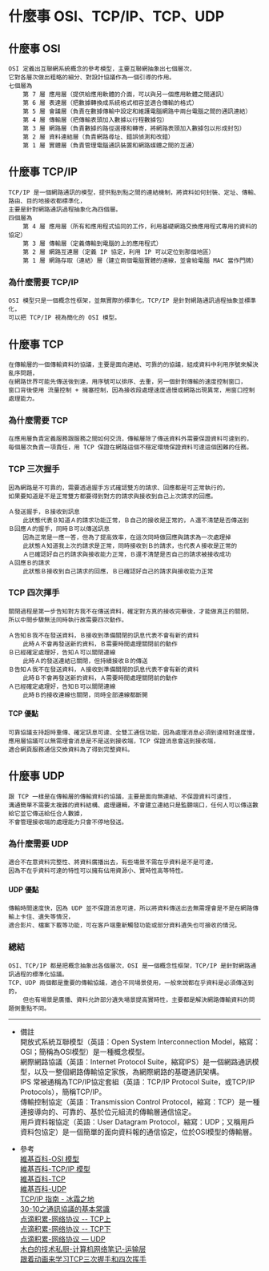 # 什麼事 OSI、TCP/IP、TCP、UDP

## 什麼事 OSI
    OSI 定義出互聯網系統概念的參考模型，主要互聯網抽象出七個層次，
    它對各層次做出粗略的細分、對設計協議作為一個引導的作用。
    七個層為
        第 7 層 應用層（提供給應用軟體的介面，可以與另一個應用軟體之間通訊）
        第 6 層 表達層（把數據轉換成系統格式相容並適合傳輸的格式）
        第 5 層 會議層（負責在數據傳輸中設定和維護電腦網路中兩台電腦之間的通訊連結）
        第 4 層 傳輸層（把傳輸表頭加入數據以行程數據包）
        第 3 層 網路層（負責數據的路徑選擇和轉寄，將網路表頭加入數據包以形成封包）
        第 2 層 資料連結層（負責網路尋址、錯誤偵測和改錯）
        第 1 層 實體層（負責管理電腦通訊裝置和網路媒體之間的互通）

## 什麼事 TCP/IP
    TCP/IP 是一個網路通訊的模型，提供點到點之間的連結機制，將資料如何封裝、定址、傳輸、路由、目的地接收都標準化，
    主要是針對網路通訊過程抽象化為四個層。
    四個層為
        第 4 層 應用層（所有和應用程式協同的工作，利用基礎網路交換應用程式專用的資料的協定）
        第 3 層 傳輸層（定義傳輸到電腦的上的應用程式）
        第 2 層 網路互連層（定義 IP 協定，利用 IP 可以定位到那個地區）
        第 1 層 網路存取（連結）層（建立兩個電腦實體的連線，並會給電腦 MAC 當作門牌）

### 為什麼需要 TCP/IP
    OSI 模型只是一個概念性框架，並無實際的標準化，TCP/IP 是針對網路通訊過程抽象並標準化，
    可以把 TCP/IP 視為簡化的 OSI 模型。

## 什麼事 TCP
    在傳輸層的一個傳輸資料的協議，主要是面向連結、可靠的的協議，組成資料中利用序號來解決亂序問題，
    在網路世界可能先傳送後到達，用序號可以排序、去重，另一個針對傳輸的速度控制窗口，
    窗口背後使用 流量控制 + 擁塞控制，因為接收段處理速度過慢或網路出現異常，用窗口控制處理能力。

### 為什麼需要 TCP
    在應用層負責定義服務跟服務之間如何交流，傳輸層除了傳送資料外需要保證資料可達到的，
    每個層次負責一項責任，用 TCP 保證在網路這個不穩定環境保證資料可達這個困難的任務。

### TCP 三次握手
    因為網路是不可靠的，需要透過握手方式確認雙方的請求、回應都是可正常執行的，
    如果要知道是不是正常雙方都要得到對方的請求與接收到自己上次請求的回應。
    
    Ａ發送握手，Ｂ接收到訊息
        此狀態代表Ｂ知道Ａ的請求功能正常，Ｂ自己的接收是正常的，Ａ還不清楚是否傳送到
    Ｂ回應Ａ的握手，同時Ｂ可以傳送訊息
        因為正常是一應一答，但為了提高效率，在這次同時做回應與請求為一次處理掉
        此狀態Ａ知道我上次的請求是正常，同時接收到Ｂ的請求，也代表Ａ接收是正常的
        Ａ已確認好自己的請求與接收能力正常，Ｂ還不清楚是否自己的請求被接收成功
    Ａ回應Ｂ的請求
        此狀態Ｂ接收到自己請求的回應，Ｂ已確認好自己的請求與接收能力正常

### TCP 四次揮手
    關閉過程是第一步告知對方我不在傳送資料，確定對方真的接收完畢後，才能做真正的關閉，
    所以中間步驟無法同時執行故需要四次動作。
    
    Ａ告知Ｂ我不在發送資料，Ｂ接收到準備關閉的訊息代表不會有新的資料
        此時Ａ不會再發送新的資料，Ｂ需要時間處理關閉前的動作
    Ｂ已經確定處理好，告知Ａ可以關閉連線
        此時Ａ的發送連結已關閉，但持續接收Ｂ的傳送
    Ｂ告知Ａ我不在發送資料，Ａ接收到準備關閉的訊息代表不會有新的資料
        此時Ｂ不會再發送新的資料，Ａ需要時間處理關閉前的動作
    Ａ已經確定處理好，告知Ｂ可以關閉連線
        此時Ｂ的接收連線也關閉，同時全部連線都斷開

#### TCP 優點
    可靠協議支持超時重傳、確定訊息可達、全雙工通信功能，因為處理消息必須到達相對速度慢，
    應用層協議可以無需理會消息是不是送到接收端，TCP 保證消息會送到接收端，
    適合網頁服務通信交換資料為了得到完整資料。

## 什麼事 UDP
    跟 TCP 一樣是在傳輸層的傳輸資料的協議，主要是面向無連結、不保證資料可達性，
    溝通簡單不需要太複雜的資料結構、處理邏輯，不會建立連結只是監聽端口，任何人可以傳送數給它並它傳送給任合人數據，
    不會管理接收端的處理能力只會不停地發送。

### 為什麼需要 UDP
    適合不在意資料完整性、將資料廣播出去，有些場景不需在乎資料是不是可達，
    因為不在乎資料可達的特性可以擁有佔用資源小、實時性高等特性。

#### UDP 優點
    傳輸時間速度快，因為 UDP 並不保證消息可達，所以將資料傳送出去無需理會是不是在網路傳輸上卡住、遺失等情況，
    適合影片、檔案下載等功能，可在客戶端重新觸發功能或部分資料遺失也可接收的情況。

### 總結
    OSI、TCP/IP 都是把概念抽象出各個層次，OSI 是一個概念性框架，TCP/IP 是針對網路通訊過程的標準化協議。
    TCP、UDP 兩個都是重要的傳輸協議，適合不同場景使用，一般來說都在乎資料是必須傳送到的，
        但也有場景是廣播、資料允許部分遺失場景提高實時性，主要都是解決網路傳輸資料的問題側重點不同。

---
- 備註
    <br/>
    開放式系統互聯模型（英語：Open System Interconnection Model，縮寫：OSI；簡稱為OSI模型）是一種概念模型。
    <br/>
    網際網路協議（英語：Internet Protocol Suite，縮寫IPS）是一個網路通訊模型，以及一整個網路傳輸協定家族，為網際網路的基礎通訊架構。
    <br/>
    IPS 常被通稱為TCP/IP協定套組（英語：TCP/IP Protocol Suite，或TCP/IP Protocols），簡稱TCP/IP。
    <br/>
    傳輸控制協定（英語：Transmission Control Protocol，縮寫：TCP）是一種連接導向的、可靠的、基於位元組流的傳輸層通信協定。
    <br/>
    用戶資料報協定（英語：User Datagram Protocol，縮寫：UDP；又稱用戶資料包協定）是一個簡單的面向資料報的通信協定，位於OSI模型的傳輸層。

- 參考
    <br/>
    [維基百科-OSI 模型](https://zh.wikipedia.org/wiki/OSI%E6%A8%A1%E5%9E%8B)
    <br/>
    [維基百科-TCP/IP 模型](https://zh.wikipedia.org/wiki/TCP/IP%E5%8D%8F%E8%AE%AE%E6%97%8F)
    <br/>
    [維基百科-TCP](https://zh.wikipedia.org/wiki/%E4%BC%A0%E8%BE%93%E6%8E%A7%E5%88%B6%E5%8D%8F%E8%AE%AE)
    <br/>
    [維基百科-UDP](https://zh.wikipedia.org/wiki/%E7%94%A8%E6%88%B7%E6%95%B0%E6%8D%AE%E6%8A%A5%E5%8D%8F%E8%AE%AE)
    <br/>
    [TCP/IP 指南 - 冰霜之地](https://halfrost.com/tcp_ip/)
    <br/>
    [30-10之通訊協議的基本常識](https://ithelp.ithome.com.tw/articles/10205102)
    <br/>
    [点滴积累-网络协议 -- TCP上](http://zhongmingmao.me/2019/07/16/network-protocol-tcp-1/)
    <br/>
    [点滴积累-网络协议 -- TCP下](http://zhongmingmao.me/2019/07/17/network-protocol-tcp-2/)
    <br/>
    [点滴积累-网络协议 — UDP](http://zhongmingmao.me/2019/06/14/network-protocol-udp/)
    <br/>
    [木白的技术私厨-计算机网络笔记-运输层](http://cbsheng.github.io/posts/%E8%AE%A1%E7%AE%97%E6%9C%BA%E7%BD%91%E7%BB%9C%E7%AC%94%E8%AE%B0-%E8%BF%90%E8%BE%93%E5%B1%82/)
    <br/>
    [跟着动画来学习TCP三次握手和四次挥手](https://juejin.im/post/6844903625513238541)
    